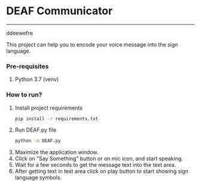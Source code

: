 # DEAF Communicator
**************************************************

ddeewefre

This project can help you to encode your voice message into the sign language.

### Pre-requisites
1. Python 3.7 (venv)

### How to run?
1. Install project requirements
    ```bash
   pip install -r requirements.txt
   ```
2. Run DEAF.py file
    ```bash
   python -m DEAF.py
   ```
3. Maximize the application window.
4. Click on "Say Something" button or on mic icon, and start speaking.
5. Wait for a few seconds to get the message text into the text area.
6. After getting text in text area click on play button to start showing sign language symbols.
